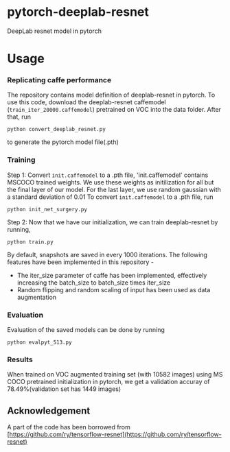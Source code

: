 # pytorch-deeplab-resnet
DeepLab resnet model in pytorch

# Usage
### Replicating caffe performance
The repository contains model definition of deeplab-resnet in pytorch. To use this code, download the deeplab-resnet caffemodel (`train_iter_20000.caffemodel`) pretrained on VOC into the data folder. After that, run
```
python convert_deeplab_resnet.py
```
to generate the pytorch model file(.pth)
### Training 
Step 1: Convert `init.caffemodel` to a .pth file, 'init.caffemodel' contains MSCOCO trained weights. We use these weights as initilization for all but the final layer of our model. For the last layer, we use random gaussian with a standard deviation of 0.01
To convert `init.caffemodel` to a .pth file, run
```
python init_net_surgery.py
```
Step 2: Now that we have our initialization, we can train deeplab-resnet by running,
```
python train.py
```
By default, snapshots are saved in every 1000 iterations.
The following features have been implemented in this repository -
* The iter\_size parameter of caffe has been implemented, effectively increasing the batch\_size to batch\_size times iter\_size
* Random flipping and random scaling of input has been used as data augmentation
### Evaluation
Evaluation of the saved models can be done by running
```
python evalpyt_513.py
```
### Results
When trained on VOC augmented training set (with 10582 images) using MS COCO pretrained initialization in pytorch, we get a validation accuray of 78.49%(validation set has 1449 images)
## Acknowledgement
A part of the code has been borrowed from [https://github.com/ry/tensorflow-resnet](https://github.com/ry/tensorflow-resnet)
